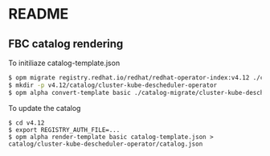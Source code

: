 # README

## FBC catalog rendering

To initiliaze catalog-template.json

```sh
$ opm migrate registry.redhat.io/redhat/redhat-operator-index:v4.12 ./catalog-migrate
$ mkdir -p v4.12/catalog/cluster-kube-descheduler-operator
$ opm alpha convert-template basic ./catalog-migrate/cluster-kube-descheduler-operator/catalog.json > v4.12/catalog-template.json
```

To update the catalog

```
$ cd v4.12
$ export REGISTRY_AUTH_FILE=...
$ opm alpha render-template basic catalog-template.json > catalog/cluster-kube-descheduler-operator/catalog.json
```
